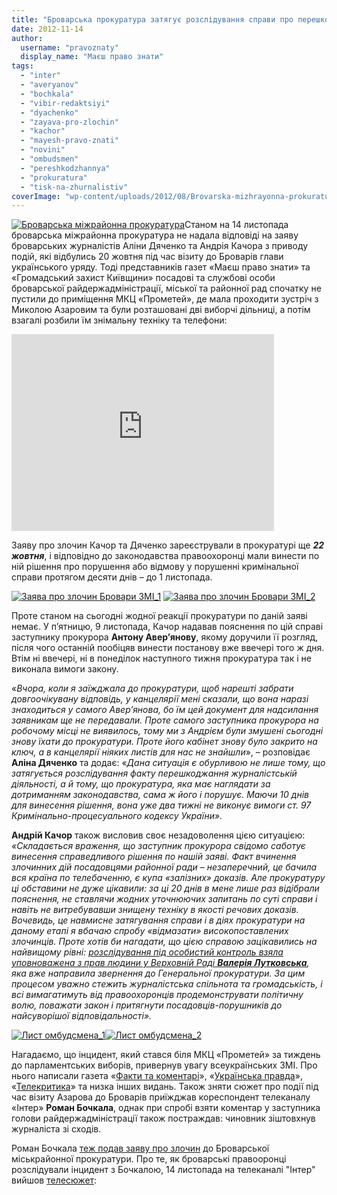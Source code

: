 ```yaml
---
title: "Броварська прокуратура затягує розслідування справи про перешкоджання журналістам під час візиту Азарова (оновлено)"
date: 2012-11-14
author: 
  username: "pravoznaty"
  display_name: "Маєш право знати"
tags: 
  - "inter"
  - "averyanov"
  - "bochkala"
  - "vibir-redaktsiyi"
  - "dyachenko"
  - "zayava-pro-zlochin"
  - "kachor"
  - "mayesh-pravo-znati"
  - "novini"
  - "ombudsmen"
  - "pereshkodzhannya"
  - "prokuratura"
  - "tisk-na-zhurnalistiv"
coverImage: "wp-content/uploads/2012/08/Brovarska-mizhrayonna-prokuratura.jpg"
---
```


[![](https://mpz.brovary.org/wp-content/uploads/2012/08/Brovarska-mizhrayonna-prokuratura.jpg "Броварська міжрайонна прокуратура")](https://mpz.brovary.org/wp-content/uploads/2012/08/Brovarska-mizhrayonna-prokuratura.jpg)Станом на 14 листопада броварська міжрайонна прокуратура не надала відповіді на заяву броварських журналістів Аліни Дяченко та Андрія Качора з приводу подій, які відбулись 20 жовтня під час візиту до Броварів глави українського уряду. Тоді представників газет «Маєш право знати» та «Громадський захист Київщини» посадові та службові особи броварської райдержадміністрації, міської та районної рад спочатку не пустили до приміщення МКЦ «Прометей», де мала проходити зустріч з Миколою Азаровим та були розташовані дві виборчі дільниці, а потім взагалі розбили їм знімальну техніку та телефони:

<iframe src="https://www.youtube.com/embed/wT7SeNc1I4k" frameborder="0" width="420" height="315"></iframe>

Заяву про злочин Качор та Дяченко зареєстрували в прокуратурі ще _**22 жовтня**_, і відповідно до законодавства правоохоронці мали винести по ній рішення про порушення або відмову у порушенні кримінальної справи протягом десяти днів – до 1 листопада.

[![](https://mpz.brovary.org/wp-content/uploads/2012/11/Zayava-pro-zlochin-Brovari-ZMI_1.jpg "Заява про злочин Бровари ЗМІ_1")](https://mpz.brovary.org/wp-content/uploads/2012/11/Zayava-pro-zlochin-Brovari-ZMI_1.jpg) [![](https://mpz.brovary.org/wp-content/uploads/2012/11/Zayava-pro-zlochin-Brovari-ZMI_2.jpg "Заява про злочин Бровари ЗМІ_2")](https://mpz.brovary.org/wp-content/uploads/2012/11/Zayava-pro-zlochin-Brovari-ZMI_2.jpg)

Проте станом на сьогодні жодної реакції прокуратури по даній заяві немає. У п’ятницю, 9 листопада, Качор надавав пояснення по цій справі заступнику прокурора **Антону Авер’янову**, якому доручили її розгляд, після чого останній пообіцяв винести постанову вже ввечері того ж дня. Втім ні ввечері, ні в понеділок наступного тижня прокуратура так і не виконала вимоги закону.

«_Вчора, коли я заїжджала до прокуратури, щоб нарешті забрати довгоочікувану відповідь, у канцелярії мені сказали, що вона наразі знаходиться у самого Авер’янова, бо їм цей документ для надсилання заявникам ще не передавали. Проте самого заступника прокурора на робочому місці не виявилось, тому ми з Андрієм були змушені сьогодні знову їхати до прокуратури. Проте його кабінет знову було закрито на ключ, а в канцелярії ніяких листів для нас не знайшли_», – розповідає **Аліна Дяченко** та додає: «_Дана ситуація є обурливою не лише тому, що затягується розслідування факту перешкоджання журналістській діяльності, а й тому, що прокуратура, яка має наглядати за дотриманням законодавства, сама ж його і порушує. Маючи 10 днів для винесення рішення, вона уже два тижні не виконує вимоги ст. 97 Кримінально-процесуального кодексу України»._  

**Андрій Качор** також висловив своє незадоволення цією ситуацією: _«Складається враження, що заступник прокурора свідомо саботує винесення справедливого рішення по нашій заяві. Факт вчинення злочинних дій посадовцями районної ради – незаперечний, це бачила вся країна по телебаченню, є купа «залізних» доказів. Але прокуратуру ці обставини не дуже цікавили: за ці 20 днів в мене лише раз відібрали пояснення, не ставлячи жодних уточнюючих запитань по суті справи і навіть не витребувавши знищену техніку в якості речових доказів. Вочевидь, це навмисне затягування справи і в діях прокуратури на даному етапі я вбачаю спробу «відмазати» високопоставлених злочинців. Проте хотів би нагадати, що цією справою зацікавились на найвищому рівні: [розслідування під особистий контроль взяла уповноважена з прав людини у Верховній Раді **Валерія Лутковська**](https://mpz.brovary.org/ukrayinskiy-ombudsmen-vidkrila-provadzhennya-za-skargami-brovarskih-zhurnalistiv-ta-oglyadacha-intera/), яка вже направила звернення до Генеральної прокуратури. За цим процесом уважно стежить журналістська спільнота та громадськість, і всі вимагатимуть від правоохоронців продемонструвати політичну волю, поважати закон і притягнути посадовців-порушників до найсуворішої відповідальності»._

[![](https://mpz.brovary.org/wp-content/uploads/2012/11/List-ombudsmena_1.jpg "Лист омбудсмена_1")](https://mpz.brovary.org/wp-content/uploads/2012/11/List-ombudsmena_1.jpg)[![](https://mpz.brovary.org/wp-content/uploads/2012/11/List-ombudsmena_2.jpg "Лист омбудсмена_2")](https://mpz.brovary.org/wp-content/uploads/2012/11/List-ombudsmena_2.jpg)

Нагадаємо, що інцидент, який стався біля МКЦ «Прометей» за тиждень до парламентських виборів, привернув увагу всеукраїнських ЗМІ. Про нього написали газета «[Факти та коментарі](https://fakty.ua/154552-zamglavy-brovarskoj-rajadministracii-spustivshij-zhurnalista-intera-s-lestnicy-ya-ne-tolkal-vas-video)», «[Українська правда](http://www.pravda.com.ua/news/2012/10/20/6975080/)», «[Телекритика](http://www.telekritika.ua/news/2012-10-20/76072)» та низка інших видань. Також зняти сюжет про події під час візиту Азарова до Броварів приїжджав кореспондент телеканалу «Інтер» **Роман Бочкала**, однак при спробі взяти коментар у заступника голови райдержадміністрації також постраждав: чиновник зіштовхнув журналіста зі сходів.

Роман Бочкала [теж подав заяву про злочин](http://www.telekritika.ua/news/2012-10-23/76123) до Броварської міськрайонної прокуратури. Про те, як броварські правооронці розслідували інцидент з Бочкалою, 14 листопада на телеканалі "Інтер" вийшов [телесюжет](https://podrobnosti.ua/video/summary/2012/11/14/870683.html):
